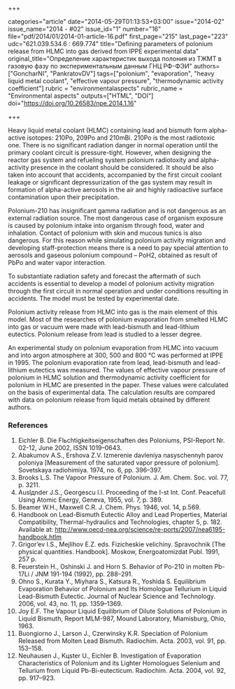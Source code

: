 +++

categories="article"
date="2014-05-29T01:13:53+03:00"
issue="2014-02"
issue_name="2014 - #02"
issue_id="1"
number="16"
file="pdf/2014/01/2014-01-article-16.pdf"
first_page="215"
last_page="223"
udc="621.039.534.6 : 669.774"
title="Defining parameters of polonium release from HLMC into gas derived from IPPE experimental data"
original_title="Определение характеристик выхода полония из ТЖМТ в газовую фазу по экспериментальным данным ГНЦ РФ-ФЭИ"
authors=["GoncharNI", "PankratovDV"]
tags=["polonium", "evaporation", "heavy liquid metal coolant", "effective vapour pressure", "thermodynamic activity coefficient"]
rubric = "environmentalaspects"
rubric_name = "Environmental aspects"
outputs=["HTML", "DOI"]
doi="https://doi.org/10.26583/npe.2014.1.16"

+++

Heavy liquid metal coolant (HLMC) containing lead and bismuth form alpha-active isotopes: 210Po, 209Po and 210mBi. 210Po is the most radiotoxic one. There is no significant radiation danger in normal operation until the primary coolant circuit is pressure-tight. However, when designing the reactor gas system and refueling system polonium radiotoxity and alpha-activity presence in the coolant should be considered. It should be also taken into account that accidents, accompanied by the first circuit coolant leakage or significant depressurization of the gas system may result in formation of alpha-active aerosols in the air and highly radioactive surface contamination upon their precipitation.

Polonium-210 has insignificant gamma radiation and is not dangerous as an external radiation source. The most dangerous case of organism exposure is caused by polonium intake into organism through food, water and inhalation. Contact of polonium with skin and mucous tunics is also dangerous. For this reason while simulating polonium activity migration and developing staff-protection means there is a need to pay special attention to aerosols and gaseous polonium compound – PoH2, obtained as result of PbPo and water vapor interaction.

To substantiate radiation safety and forecast the aftermath of such accidents is essential to develop a model of polonium activity migration through the first circuit in normal operation and under conditions resulting in accidents. The model must be tested by experimental date.

Polonium activity release from HLMC into gas is the main element of this model. Most of the researches of polonium evaporation from smelted HLMC into gas or vacuum were made with lead-bismuth and lead-lithium eutectics. Polonium release from lead is studied to a lesser degree.

An experimental study on polonium evaporation from HLMC into vacuum and into argon atmosphere at 300, 500 and 800 °C was performed at IPPE in 1995. The polonium evaporation rate from lead, lead-bismuth and lead-lithium eutectics was measured. The values of effective vapour pressure of polonium in HLMC solution and thermodynamic activity coefficient for polonium in HLMC are presented in the paper. These values were calculated on the basis of experimental data. The calculation results are compared with data on polonium release from liquid metals obtained by different authors.

### References

1. Eichler B. Die Flьchtigkeitseigenschaften des Poloniums, PSI-Report Nr. 02-12, June 2002, ISSN 1019–0643.
2. Abakumov A.S., Ershova Z.V. Izmerenie davleniya nasyschennyh parov poloniya [Measurement of the saturated vapor pressure of polonium]. Sovetskaya radiohimiya. 1974, no. 6, pp. 396–397.
3. Brooks L.S. The Vapoor Pressure of Polonium. J. Am. Chem. Soc. vol. 77, p. 3211.
4. Auslдnder J.S., Georgescu I.I. Proceeding of the I-st Int. Conf. Peacefull Using Atomic Energy, Geneva, 1955, vol. 7, p. 389.
5. Beamer W.H., Maxwell C.R. J. Chem. Phys. 1946, vol. 14, p.569.
6. Handbook on Lead-Bismuth Eutectic Alloy and Lead Properties, Material Compatibility, Thermal-hydraulics and Technologies, chapter 5, p. 182. Available at: http://www.oecd-nea.org/science/re-ports/2007/nea6195-handbook.htlm
7. Grigor’ev I.S., Mejlihov E.Z. eds. Fizicheskie velichiny. Spravochnik [The physical quantities. Handbook]. Moskow, Energoatomizdat Publ. 1991, 257 p.
8. Feuerstein H., Oshinski J. and Horn S. Behavior of Po-210 in molten Pb-17Li / JNM 191-194 (1992), pp. 288–291.
9. Ohno S., Kurata Y., Miyhara S., Katsura R., Yoshida S. Equilibrium Evaporation Behavior of Polonium and Its Homologue Tellurium in Liquid Lead-Bismuth Eutectic. Journal of Nuclear Science and Technology. 2006, vol. 43, no. 11, pp. 1359–1369.
10. Joy E.F. The Vapour Liquid Equilibrium of Dilute Solutions of Polonium in Liquid Bismuth, Report MLM-987, Mound Laboratory, Miamisburg, Ohio, 1963.
11. Buongiorno J., Larson J., Czerwinsky K.R. Speciation of Polonium Released from Molten Lead Bismuth. Radiochim. Acta. 2003, vol. 91, pp. 153–158.
12. Neuhausen J., Kцster U., Eichler B. Investigation of Evaporation Characteristics of Polonium and its Lighter Homologues Selenium and Tellurium from Liquid Pb-Bi-eutecticum. Radiochim. Acta. 2004, vol. 92, pp. 917–923.